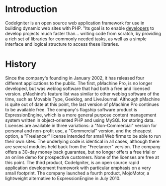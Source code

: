 # Introduction #

CodeIgniter is an open source web application framework for use in building dynamic web sites with PHP. "Its goal is to enable [developers](developers.md) to develop projects much faster than... writing code from scratch, by providing a rich set of libraries for commonly needed tasks, as well as a simple interface and logical structure to access these libraries.


# History #

Since the company's founding in January 2002, it has released four different applications to the public.
The first, pMachine Pro, is no longer developed, but was weblog software that had both a free and licensed version. pMachine's feature list was similar to other weblog software of the time, such as Movable Type, Geeklog, and LiveJournal. Although pMachine is quite out of date at this point, the last version of pMachine Pro continues to be available free.
The company's flagship software product is ExpressionEngine, which is a more general purpose content management system written in object-oriented PHP and using MySQL for storing data. Licenses are available in three variations: a "Non-Commercial" version for personal and non-profit use, a "Commercial" version, and the cheapest option, a "Freelancer" license intended for small Web firms to be able to run their own sites. The underlying code is identical in all cases, although there are several modules held back from the "Freelancer" version. The company offers a 30-day money back guarantee, but no longer offers a free trial or an online demo for prospective customers. None of the licenses are free at this point.
The third product, CodeIgniter, is an open source rapid application development framework with particular emphasis on a very small footprint.
The company launched a fourth product, MojoMotor, a lightweight alternative to ExpressionEngine in July 2010.